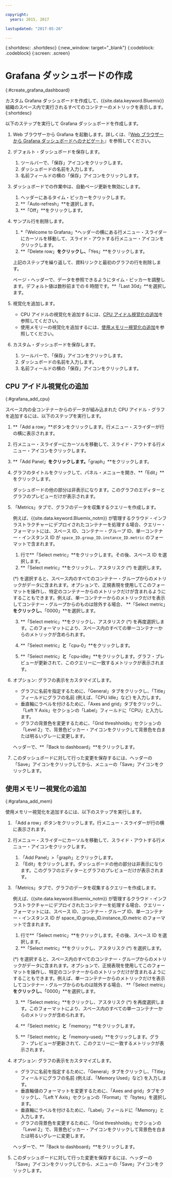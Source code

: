 ```yaml
---

copyright:
  years: 2015, 2017

lastupdated: "2017-05-26"

---
```



{:shortdesc: .shortdesc}
{:new_window: target="_blank"}
{:codeblock: .codeblock}
{:screen: .screen}

# Grafana ダッシュボードの作成
{:#create_grafana_dashboard}

カスタム Grafana ダッシュボードを作成して、{{site.data.keyword.Bluemix}} 組織のスペース内で実行されるすべてのコンテナーのメトリックを表示します。
{:shortdesc}

以下のステップを実行して Grafana ダッシュボードを作成します。

1. Web ブラウザーから Grafana を起動します。詳しくは、『[Web ブラウザーから Grafana ダッシュボードへのナビゲート](navigating_grafana.html#launch_grafana_from_browser)』を参照してください。

2. デフォルト・ダッシュボードを保存します。

    1. ツールバーで、「保存」アイコンをクリックします。
    2. ダッシュボードの名前を入力します。
    3. 名前フィールドの横の「保存」アイコンをクリックします。
   
3. ダッシュボードでの作業中は、自動ページ更新を無効にします。 

    1. ヘッダーにあるタイム・ピッカーをクリックします。
    2. **「Auto-refresh」**を選択します。
    3. **「Off」**をクリックします。
 
 5. サンプル行を削除します。
 
     1. *「Welcome to Grafana」*ヘッダーの横にある行メニュー・スライダーにカーソルを移動して、スライド・アウトする行メニュー・アイコンをクリックします。
     2. **「Delete row」**をクリックし、**「Yes」**をクリックします。
     
     上記のステップを繰り返して、資料リンクと最初のグラフの行を削除します。 
     
     ページ・ヘッダーで、データを参照できるようにタイム・ピッカーを調整します。デフォルト値は数秒前までの 6 時間です。**「Last 30d」**を選択します。
     
6. 視覚化を追加します。

    * CPU アイドルの視覚化を追加するには、[CPU アイドル視覚化の追加](create_grafana_dashboard.html#grafana_add_cpu)を参照してください。
    * 使用メモリーの視覚化を追加するには、[使用メモリー視覚化の追加](create_grafana_dashboard.html#grafana_add_mem)を参照してください。
        
7. カスタム・ダッシュボードを保存します。

    1. ツールバーで、「保存」アイコンをクリックします。
    2. ダッシュボードの名前を入力します。
    3. 名前フィールドの横の「保存」アイコンをクリックします。
    

## CPU アイドル視覚化の追加
{:#grafana_add_cpu}

スペース内の全コンテナーからのデータが組み込まれた CPU アイドル・グラフを追加するには、以下のステップを実行します。

1. **「Add a row」**ボタンをクリックします。行メニュー・スライダーが行の横に表示されます。
    
2. 行メニュー・スライダーにカーソルを移動して、スライド・アウトする行メニュー・アイコンをクリックします。

3. **「Add Panel」**をクリックします。**「graph」**をクリックします。

4. グラフのタイトルをクリックして、パネル・メニューを開き、**「Edit」**をクリックします。 

    ダッシュボードの他の部分は非表示になります。このグラフのエディターとグラフのプレビューだけが表示されます。
    
5. 「Metrics」タブで、グラフのデータを収集するクエリーを作成します。 

    例えば、{{site.data.keyword.Bluemix_notm}} が管理するクラウド・インフラストラクチャーにデプロイされたコンテナーを処理する場合、クエリー・フォーマットには、スペース ID、コンテナー・グループ ID、単一コンテナー・インスタンス ID が `space_ID.group_ID.instance_ID.metric` のフォーマットで含まれます。
        
    1. 行で**「Select metric」**をクリックします。その後、スペース ID を選択します。
    2. **「Select metric」**をクリックし、アスタリスク (\*) を選択します。
    
    (\*) を選択すると、スペース内のすべてのコンテナー・グループからのメトリックがデータに含まれます。オプションで、正規表現を使用してこのフォーマットを操作し、特定のコンテナーからのメトリックだけが含まれるようにすることもできます。例えば、単一コンテナーからのメトリックだけを表示してコンテナー・グループからのものは除外する場合、 **「Select metric」**をクリックし、**「0000」**を選択します。
        
    3. **「Select metric」**をクリックし、アスタリスク (\*) を再度選択します。このフォーマットにより、スペース内のすべての単一コンテナーからのメトリックが含められます。
        
    4. **「Select metric」**と**「cpu-0」**をクリックします。
        
    5. **「Select metric」**と**「cpu-idle」**をクリックします。グラフ・プレビューが更新されて、このクエリーに一致するメトリックが表示されます。
    
6. オプション: グラフの表示をカスタマイズします。
    
    * グラフに名前を指定するために、「General」タブをクリックし、「Title」フィールドにグラフの名前 (例えば、「CPU Idle」など) を入力します。
    * 垂直軸にラベルを付けるために、「Axes and grid」タブをクリックし、「Left Y Axis」セクションの「Label」フィールドに「CPU」と入力します。
    * グラフの背景色を変更するために、「Grid threshholds」セクションの「Level 2」で、背景色ピッカー・アイコンをクリックして背景色を白または明るいグレーに変更します。
    
    ヘッダーで、**「Back to dashboard」**をクリックします。
    
7. このダッシュボードに対して行った変更を保存するには、ヘッダーの「Save」アイコンをクリックしてから、メニューの「Save」アイコンをクリックします。


## 使用メモリー視覚化の追加
{:#grafana_add_mem}

使用メモリー視覚化を追加するには、以下のステップを実行します。

1. 「Add a row」ボタンをクリックします。行メニュー・スライダーが行の横に表示されます。
   
2. 行メニュー・スライダーにカーソルを移動して、スライド・アウトする行メニュー・アイコンをクリックします。

    1. 「Add Panel」>「graph」とクリックします。
    2. 「Edit」をクリックします。ダッシュボードの他の部分は非表示になります。このグラフのエディターとグラフのプレビューだけが表示されます。
    
3. 「Metrics」タブで、グラフのデータを収集するクエリーを作成します。 

    例えば、{{site.data.keyword.Bluemix_notm}} が管理するクラウド・インフラストラクチャーにデプロイされたコンテナーを処理する場合、クエリー・フォーマットには、スペース ID、コンテナー・グループ ID、単一コンテナー・インスタンス ID が space_ID.group_ID.instance_ID.metric のフォーマットで含まれます。
        
    1. 行で**「Select metric」**をクリックします。その後、スペース ID を選択します。
    2. **「Select metric」**をクリックし、アスタリスク (\*) を選択します。
    
    (\*) を選択すると、スペース内のすべてのコンテナー・グループからのメトリックがデータに含まれます。オプションで、正規表現を使用してこのフォーマットを操作し、特定のコンテナーからのメトリックだけが含まれるようにすることもできます。例えば、単一コンテナーからのメトリックだけを表示してコンテナー・グループからのものは除外する場合、 **「Select metric」**をクリックし、**「0000」**を選択します。
    
    3. **「Select metric」**をクリックし、アスタリスク (\*) を再度選択します。このフォーマットにより、スペース内のすべての単一コンテナーからのメトリックが含められます。
        
    4. **「Select metric」**と**「memory」**をクリックします。
        
    5. **「Select metric」**と**「memory-used」**をクリックします。グラフ・プレビューが更新されて、このクエリーに一致するメトリックが表示されます。
    
6. オプション: グラフの表示をカスタマイズします。
    
    * グラフに名前を指定するために、「General」タブをクリックし、「Title」フィールドにグラフの名前 (例えば、「Memory Used」など) を入力します。
    *  垂直軸値のフォーマットを変更するために、「Axes and grid」タブをクリックし、「Left Y Axis」セクションの「Format」で「bytes」を選択します。
    * 垂直軸にラベルを付けるために、「Label」フィールドに「Memory」と入力します。
    * グラフの背景色を変更するために、「Grid threshholds」セクションの「Level 2」で、背景色ピッカー・アイコンをクリックして背景色を白または明るいグレーに変更します。
    
    ヘッダーで、**「Back to dashboard」**をクリックします。

7. このダッシュボードに対して行った変更を保存するには、ヘッダーの「Save」アイコンをクリックしてから、メニューの「Save」アイコンをクリックします。

